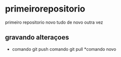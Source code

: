 # primeirorepositorio
primeiro repositorio novo 
tudo de novo outra vez
## gravando alteraçoes
* comando git push 
 comando git pull
*comando novo 
